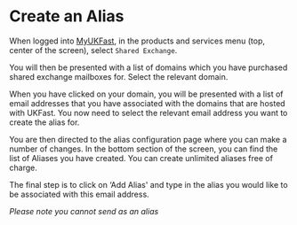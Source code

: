 # Create an Alias

 When logged into [MyUKFast](https://www.ukfast.co.uk/myukfast.html?msg=6&url=%2Fdashboard.php), in the products and services    menu (top, center of the screen), select `Shared Exchange`.


 You will then be presented with a list of domains which you have purchased shared exchange mailboxes for. Select the relevant domain.


 When you have clicked on your domain, you will be presented with a list of email addresses that you have associated with the domains that are hosted with UKFast. You now need to select the relevant email address you want to create the alias for.


 You are then directed to the alias configuration page where you can make a number of changes. In the bottom section of the screen, you can find the list of Aliases you have created. You can create unlimited aliases free of charge.  


 The final step is to click on ‘Add Alias' and type in the alias you would like to be associated with this email address.

 *Please note you cannot send as an alias*
